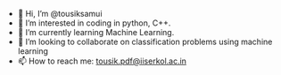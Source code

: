 - 👋 Hi, I’m @tousiksamui
- 👀 I’m interested in coding in python, C++.
- 🌱 I’m currently learning Machine Learning.
- 💞️ I’m looking to collaborate on classification problems using machine learning
- 📫 How to reach me: tousik.pdf@iiserkol.ac.in

<!---
tousiksamui/tousiksamui is a ✨ special ✨ repository because its `README.md` (this file) appears on your GitHub profile.
You can click the Preview link to take a look at your changes.
--->
